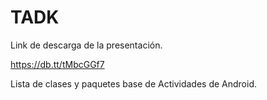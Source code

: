 TADK
====
Link de descarga de la presentación.

https://db.tt/tMbcGGf7

Lista de clases y paquetes base de Actividades de Android.
